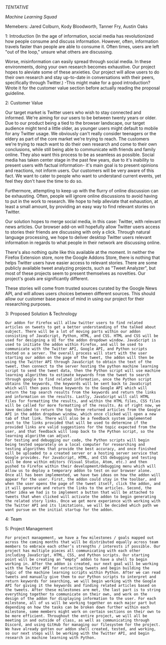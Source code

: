 *TENTATIVE*
 

*Machine Learning Squad*

Memebers:
Jared Colburn,
Kody Bloodworth,
Tanner Fry,
Austin Oaks

1: Introduction
(In the age of information, social media has revolutionized how people consume and discuss information. 
However, often, information travels faster than people are able to consume it. 
Often times, users are left "out of the loop," unsure what others are discussing. 

Worse, misinformation can easily spread through social media. In these environments,
doing your own research becomes exhaustive. Our project hopes to aleviate some of these anxieties. 
Our project will allow users to do their own research and stay up-to-date in conversations with their peers,
specifically through Twitter.) -This might make for a good introduction? Wrote it for the customer value section 
before actually reading the proposal guideline.


2: Customer Value

Our target market is Twitter users who wish to stay connected and informed. We're aiming for our users to be between twenty years or older. Due to our product being a tied to the browser landscape, our target audience might tend a little older, as younger users might default to mobile for any Twitter usage. We obviously can't really consider teenagers or the eldery as part of the core market we're trying to reach.
The customers we're trying to reach want to do their own research and come to their own conclusions,
while still being able to communicate with friends and family online. They also want this process to be as seamless as possible. Social media has taken center stage in the past few years, due to it's inability to present users with factual information- it's main goal is to present opinions and reactions, not inform users. Our customers will be very aware of this fact. We want to cater to people who want to understand current events, yet feel they don't have the time to do so.

Furthermore, attempting to keep up with the flurry of online discussion can be exhausting. Often, people will ignore online discussions to avoid having to put in the work to research. We hope to help alleviate that exhaustion, at least a small amount, by providing an easy way to find relevant stories on Twitter. 

Our solution hopes to merge social media, in this case: Twitter, with relevant news articles. Our browser add-on will hopefully allow Twitter users access to stories their friends are discussing with only a click. Through natural language processing, we hope to deliver desktop Twitter users relevant information in regards to what people in their network are discussing online.

There's also nothing quite like this available at the moment. In neither the Firefox Extension store, nore the Google Addons Store, there is nothing that helps Twitter users have easier access to relevant stories. There are some publicly available tweet analyzing projects, such as "Tweet Analyzer", but most of these projects seem to present themselves as novelties. Our project's goals are significantly different.

These stories will come from trusted sources curated by the Google News API, and will allows users choices between different sources. This should allow our customer base peace of mind in using our project for their researching purposes.


3: Proposed Solution & Technology

	Our addon for Firefox will allow twitter users to find related articles on tweets to get a better understanding of the talked about subject. There will be a lot of moving parts within our addon consisting of JavaScript, Python, HTML, and CSS. HTML and CSS will be used for designing a UI for the addon dropdown window. JavaScript is used to initiate the addon within Firefox, and will be used to communicate with the Twitter API, Google API, and Python scripts hosted on a server. The overall process will start with the user starting our addon on the page of the tweet, the addon will then be using the Twitter API through JavaScript to obtain the text of the tweet, then connect to the server hosting the python machine learning script to send the tweet data, then the Python script will use machine learning algorithms to estimate keywords from the tweet to search through google to find related information, once the Python script obtains the keywords, the keywords will be sent back to JavaScript which will then pass those keywords to the Google API which will return the top search results from the keywords and return the links and information on the results. Lastly, JavaScript will call HTML files for formatting the results, and within the HTML files, CSS files will be called for more formatting of the results. As of right now, we have decided to return the top three returned articles from the Google API in the addon dropdown window, which once clicked will open a new tab of that link. There will also be a feedback system implemented next to the links provided that will be used to determine if the provided links are valid suggestions for the topic expected from the user, and that feedback will loop back to the Python script, so the learning algorithm can adjust.
	For testing and debugging our code, the Python scripts will begin being tested separately on a local computer for researching and testing algorithms that provide the best accuracy, and once finished will be uploaded to a created server or a hosting server service that Google provides. For JavaScript, HTML, and CSS debugging and testing will be done within editors (Visual Studio, Atom, etc.) and then pushed to Firefox within their development/debugging menu which will allow us to deploy a temporary addon to test on our browser alone. 
	Once all has been implemented, we have two ideas on how the addon will appear for the user. First, the addon could stay in the toolbar, and when the user opens the page of the tweet itself, click the addon, and it will generate and return the links to the articles. Second, the other idea we had is to implement a button that will be attached to tweets that when clicked will activate the addon to begin generating the related story links. Once we get more experience with working with the Twitter API and its limitations, we will be decided which path we want pursue on the initial startup for the addon. 


4: Team

5: Project Management

	For project management, we have a few milestones / goals mapped out across the coming months that will be distributed equally across team members to embrace each other’s strengths / interests if possible. Our project has multiple pieces all communicating with each other including JavaScript, HTML, CSS, and Python scripts. Our starting point will be creating an “empty” addon to have a shell to begin working in. After the addon is created, our next goal will be working with the Twitter API for extracting tweets and begin building the logic of the machine learning scripts within Python. After we can read tweets and manually give them to our Python scripts to interpret and return keywords for searching, we will begin working with the Google API for giving it the keywords and finding related articles based on the tweets. After these milestones are met, the last part is to string everything together to communicate on their own, and work on the design of the addon for displaying information to the user. For each milestone, all of us will be working together on each major part but depending on how the tasks can be broken down further within each milestone, some members might work on certain sections on their own to be more efficient. Throughout the entire project, we will all be meeting in and outside of class, as well as communicating through Discord, and using GitHub for managing our filesystem for the project. We have already gotten our addon shell created, tested, and working, so our next steps will be working with the Twitter API, and begin research in machine learning with Python.
